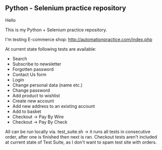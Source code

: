 ## Python - Selenium practice repository

Hello

This is my Python + Selenium practice repository.

I'm testing E-commerce shop: http://automationpractice.com/index.php

At current state following tests are available:

- Search
- Subscribe to newsletter
- Forgotten password
- Contact Us form
- Login
- Change personal data (name etc.)
- Change password
- Add product to wishlist
- Create new account
- Add new address to an existing account
- Add to basket
- Checkout -> Pay By Wire
- Checkout -> Pay By Check

All can be run locally via. test_suite.sh -> it runs all tests in consecutive order, after one is finished then next is ran.
Checkout tests aren't included at current state of Test Suite, as I don't want to spam test site with orders.